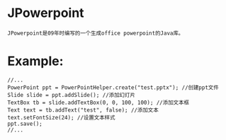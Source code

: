 ﻿JPowerpoint
===========
	JPowerpoint是09年时编写的一个生成office powerpoint的Java库。
Example:
===========	

	//...
	PowerPoint ppt = PowerPointHelper.create("test.pptx"); //创建ppt文件
	Slide slide = ppt.addSlide(); //添加幻灯片
	TextBox tb = slide.addTextBox(0, 0, 100, 100); //添加文本框
	Text text = tb.addText("test", false); //添加文本
	text.setFontSize(24); //设置文本样式
	ppt.save();
	//...
